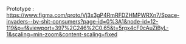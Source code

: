 Prototype : 
https://www.figma.com/proto/Vj3x3gP4RmRFDZHMPWRXn7/Space-invaders--by-shit-consumers?page-id=0%3A1&node-id=12-119&p=f&viewport=397%2C246%2C0.65&t=5rgx4cF0cAuZiByL-1&scaling=min-zoom&content-scaling=fixed
